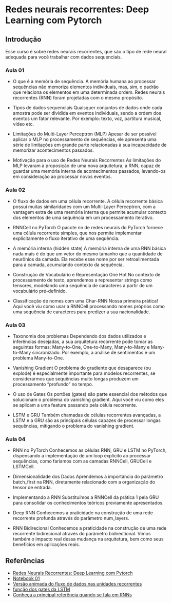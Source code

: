 # Redes neurais recorrentes: Deep Learning com Pytorch

## Introdução
Esse curso é sobre redes neurais recorrentes, que são o tipo de rede neural adequada para você trabalhar com dados sequenciais.

### Aula 01
- O que é a memória de sequência.
    A memória humana ao processar sequências não memoriza elementos individuais, mas, sim, o padrão que relaciona os elementos em uma determinada ordem. Redes neurais recorrentes (RNN) foram projetadas com o mesmo propósito.

- Tipos de dados sequenciais
    Quaisquer conjuntos de dados onde cada amostra pode ser dividida em eventos individuais, sendo a ordem dos eventos um fator relevante. Por exemplo: texto, voz, partitura musical, vídeo etc.

- Limitações do Multi-Layer Perceptron (MLP)
    Apesar de ser possível aplicar o MLP no processamento de sequências, ele apresenta uma série de limitações em grande parte relacionadas à sua incapacidade de memorizar acontecimentos passados.

- Motivação para o uso de Redes Neurais Recorrentes
    As limitações do MLP levaram à proposição de uma nova arquitetura, a RNN, capaz de guardar uma memória interna de acontecimentos passados, levando-os em consideração ao processar novos eventos.

### Aula 02
- O fluxo de dados em uma célula recorrente.
    A célula recorrente básica possui muitas similaridades com um Multi-Layer Perceptron, com a vantagem extra de uma memória interna que permite acumular contexto dos elementos de uma sequência em um processamento iterativo.

- RNNCell no PyTorch
    O pacote nn de redes neurais do PyTorch fornece uma célula recorrente simples, que nos permite implementar explicitamente o fluxo iterativo de uma sequência.

- A memória interna (hidden state)
    A memória interna de uma RNN básica nada mais é do que um vetor do mesmo tamanho que a quantidade de neurônios da camada. Ela recebe esse nome por ser retroalimentada para a camada, acumulando contexto da sequência.

- Construção de Vocabulário e Representação One Hot
    No contexto de processamento de texto, aprendemos a representar strings como tensores, modelando uma sequência de caracteres a partir de um vocabulário pré-definido.

- Classificação de nomes com uma Char-RNN
    Nossa primeira prática! Aqui você viu como usar a RNNCell processando nomes próprios como uma sequência de caracteres para predizer a sua nacionalidade.

### Aula 03
- Taxonomia dos problemas
    Dependendo dos dados utilizados e inferências desejadas, a sua arquitetura recorrente pode tomar as seguintes formas: Many-to-One, One-to-Many, Many-to-Many e Many-to-Many sincronizado. Por exemplo, a análise de sentimentos é um problema Many-to-One.

- Vanishing Gradient
    O problema do gradiente que desaparece (ou explode) é especialmente importante para modelos recorrentes, se considerarmos que sequências muito longas produzem um processamento “profundo” no tempo.

- O uso de Gates
    Os portões (gates) são parte essencial dos métodos que solucionam o problema do vanishing gradient. Aqui você viu como eles se aplicam a uma feature passando pela célula recorrente.

- LSTM e GRU
    Também chamadas de células recorrentes avançadas, a LSTM e a GRU são as principais células capazes de processar longas sequências, mitigando o problema do vanishing gradient.

### Aula 04
- RNN no PyTorch
    Conhecemos as células RNN, GRU e LSTM no PyTorch, dispensando a implementação de um loop explícito ao processar sequências, como faríamos com as camadas RNNCell, GRUCell e LSTMCell.

- Dimensionalidade dos Dados
    Aprendemos a importância do parâmetro batch_first na RNN, diretamente relacionado com a organização do tensor de entrada.

- Implementando a RNN
    Substituímos a RNNCell da prática 1 pela GRU para consolidar os conhecimentos teóricos previamente apresentados.

- Deep RNN
    Conhecemos a praticidade na construção de uma rede recorrente profunda através do parâmetro num_layers.

- RNN Bidirecional
    Conhecemos a praticidade na construção de uma rede recorrente bidirecional através do parâmetro bidirectional. Vimos também o impacto real dessa mudança na arquitetura, bem como seus benefícios em aplicações reais.

## Referências
- [Redes Neurais Recorrentes:
Deep Learning com Pytorch](https://www.alura.com.br/curso-online-rnn-redes-neurais-recorrentes-deep-learning-pytorch)
- [Notebook 01](https://caelum-online-public.s3.amazonaws.com/1892-redes-neurais-recorrentes-deep-learning-pytorch/02/Classifica%C3%A7%C3%A3o%20de%20Sequ%C3%AAncias.ipynb)
- [Versão animada do fluxo de dados nas unidades recorrentes](https://towardsdatascience.com/animated-rnn-lstm-and-gru-ef124d06cf45)
- [função dos gates da LSTM](https://colah.github.io/posts/2015-08-Understanding-LSTMs/)
- [Conheça a principal referência quando se fala em RNNs](https://karpathy.github.io/2015/05/21/rnn-effectiveness/)